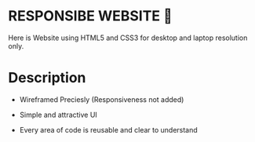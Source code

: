 # RESPONSIBE WEBSITE  🤖 
Here is Website using  HTML5 and CSS3 for desktop and laptop resolution only. 
# Description
- Wireframed Preciesly (Responsiveness not added)

- Simple and attractive UI

- Every area of code is reusable and clear to understand
<br>




